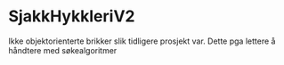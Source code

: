 # SjakkHykkleriV2
Ikke objektorienterte brikker slik tidligere prosjekt var. Dette pga lettere å håndtere med søkealgoritmer
